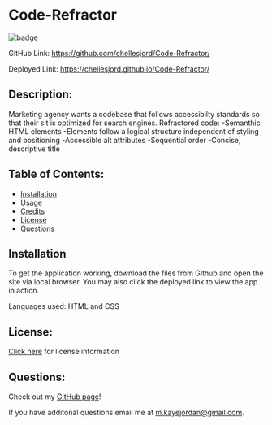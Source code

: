 # Code-Refractor

  ![badge](https://img.shields.io/badge/License-Unlicensed-lightgrey) 

  GitHub Link: https://github.com/chellesjord/Code-Refractor/

  Deployed Link: https://chellesjord.github.io/Code-Refractor/

  ## Description:
  Marketing agency wants a codebase that follows accessibilty standards so that their sit is optimized for search engines. Refractored code: 
  -Semanthic HTML elements 
  -Elements follow a logical structure independent of styling and positioning
  -Accessible alt attributes
  -Sequential order
  -Concise, descriptive title

  ## Table of Contents:

  * [Installation](#installation)
  * [Usage](#usage)
  * [Credits](#credits)
  * [License](#license)
  * [Questions](#questions)

  ## Installation
  To get the application working, download the files from Github  and open the site via local browser. You may also click the deployed link to view the app in action. 

  Languages used: HTML and CSS


  ## License: 
  [Click here](https://choosealicense.com/licenses/unlicense/) for license information

  ## Questions:
  Check out my [GitHub page](https://github.com/chellesjord)!

  If you have additonal questions email me at 
  <a href="mailto:m.kayejordan@gmail.com">m.kayejordan@gmail.com</a>.
